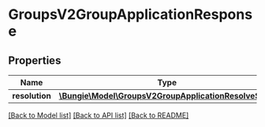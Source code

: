 # GroupsV2GroupApplicationResponse

## Properties
Name | Type | Description | Notes
------------ | ------------- | ------------- | -------------
**resolution** | [**\Bungie\Model\GroupsV2GroupApplicationResolveState**](GroupsV2GroupApplicationResolveState.md) |  | [optional] 

[[Back to Model list]](../README.md#documentation-for-models) [[Back to API list]](../README.md#documentation-for-api-endpoints) [[Back to README]](../README.md)


